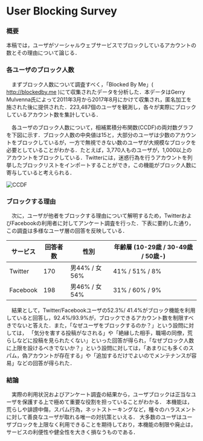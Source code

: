 # User Blocking Survey

### 概要

本稿では，ユーザがソーシャルウェブサービスでブロックしているアカウントの数とその理由について論じる．

### 各ユーザのブロック人数
　まずブロック人数について調査すべく，「Blocked By Me」( http://blockedby.me )にて収集されたデータを分析した．本データはGerry Mulvenna氏によって2011年3月から2017年8月にかけて収集され，匿名加工を施された後に提供された．223,487個のユーザを観測し，各々が実際にブロックしているアカウント数を集計している．

　各ユーザのブロック人数について，相補累積分布関数(CCDF)の両対数グラフを下図に示す．ブロック人数の中央値は15と，大部分のユーザは少数のアカウントをブロックしているが，一方で無視できない数のユーザが大規模なブロックを必要としていることがわかる．たとえば，3,770人ものユーザが，1,000以上のアカウントをブロックしている．Twitterには，迷惑行為を行うアカウントを列挙したブロックリストをインポートすることができ，この機能がブロック人数に寄与していると考えられる．

![CCDF](https://user-images.githubusercontent.com/26731907/29697647-5de3a62e-898b-11e7-8f26-4af901e1a0e6.png)

### ブロックする理由
　次に，ユーザが他者をブロックする理由について解明するため，TwitterおよびFacebookの利用者に対してアンケート調査を行った．下表に要約した通り，この調査は多様なユーザ層の回答を反映している．
 

 サービス | 回答者数 | 性別 | 年齢層 (10-29歳 / 30-49歳 / 50歳-)
-| ------------ | -------------|--
Twitter | 170 | 男44% / 女56% |  41% / 51% / 8%
Facebook | 198 | 男46% / 女54% | 31% / 60% / 9% 
 
 
 　結果として，Twitter/Facebookユーザの52.3%/ 41.4%がブロック機能を利用していると回答し，92.4%/93.9%が，ブロックできるアカウント数を制限すべきでないと答えた．また，「なぜユーザをブロックするのか？」という設問に対しては，
「気分を害する投稿がなされる」や「絶縁した相手，職場の同僚，荒らしなどに投稿を見られたくない」といった回答が得られ，「なぜブロック人数に上限を設けるべきでないか？」という設問に対しては，「あまりにも多くのスパム，偽アカウントが存在する」や「追加するだけでよいのでメンテナンスが容易」などの回答が得られた．


### 結論

　実際の利用状況およびアンケート調査の結果から，ユーザブロックは正当なユーザを保護する上で極めて重要な役割を担っていることがわかる．
本機能は，荒らしや誹謗中傷，スパム行為，ネットストーキングなど，種々のハラスメントに対して善良なユーザが取れる唯一の対抗策といえる．
大多数のユーザはユーザブロックを上限なく利用できることを期待しており，本機能の制限や廃止は，サービスの利便性や健全性を大きく損なうものである．

